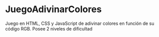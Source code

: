 # JuegoAdivinarColores
Juego en HTML, CSS y JavaScript de adivinar colores en función de su código RGB.
Posee 2 niveles de dificultad
